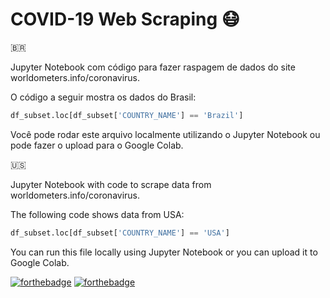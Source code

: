 # COVID-19 Web Scraping :mask:

:brazil:

Jupyter Notebook com código para fazer raspagem de dados do site worldometers.info/coronavirus.

O código a seguir mostra os dados do Brasil:
```python
df_subset.loc[df_subset['COUNTRY_NAME'] == 'Brazil']
```

Você pode rodar este arquivo localmente utilizando o Jupyter Notebook ou pode fazer o upload para o Google Colab.

:us:

Jupyter Notebook with code to scrape data from worldometers.info/coronavirus.

The following code shows data from USA:
```python
df_subset.loc[df_subset['COUNTRY_NAME'] == 'USA']
```

You can run this file locally using Jupyter Notebook or you can upload it to Google Colab.

[![forthebadge](https://forthebadge.com/images/badges/made-with-python.svg)](https://forthebadge.com)
[![forthebadge](https://forthebadge.com/images/badges/built-with-love.svg)](https://forthebadge.com)

